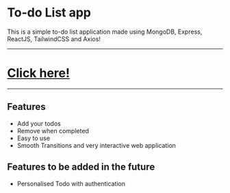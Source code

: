 # To-do List app

This is a simple to-do list application made using MongoDB, Express, ReactJS, TailwindCSS and Axios!

<hr></hr>

# <a href="https://todolistapp-bishal.netlify.app/">Click here!</a>

<hr></hr>

## Features

- Add your todos
- Remove when completed
- Easy to use
- Smooth Transitions and very interactive web application

## Features to be added in the future

- Personalised Todo with authentication
